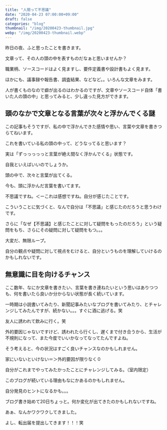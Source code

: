 ```yaml
---
title: "人間って不思議"
date: "2020-04-23 07:00:00+09:00"
draft: false
categories: "blog"
thumbnail: "/img/20200423-thumbnail.jpg"
webp: "/img/20200423-thumbnail.webp"
---
```


昨日の夜、ふと思ったことを書きます。

文章って、その人の頭の中を表すものだなぁと思いませんか？

職業柄、ソースコードはよく見ますし、要件定義書や設計書もよく見ます。

ほかにも、議事録や報告書、調査結果、などなど。。いろんな文章をみます。

人が書くものなので癖が出るのはわかるのですが、文章やソースコード自体「書いた人の頭の中」と思ってみると、少し違った見方ができます。

## 頭のなかで文章となる言葉が次々と浮かんでくる謎

この記事もそうですが、私の中で浮かんできた感情や思い、言葉や文章を書きつらてねいます。

これを書いている私の頭の中って、どうなってると思います？

実は「ずっっっっっと言葉が絶え間なく浮かんでくる」状態です。

自我といえばいいのでしょうか。

頭の中で、次々と言葉が出てくる。

今も、頭に浮かんだ言葉を書いてます。

不思議ですね。＜ーこれは感想ですね。自分が感じたことです。

こういうことに気づくと、なんで自分は「不思議」と感じたのだろうと思うわけです。

さらに「なぜ【不思議】と感じたことに対して疑問をもったのだろう」という疑問をもち、さらにその疑問に対して疑問をもつ。。。

大変だ、無限ループ。

自分の観点や疑問に対して視点をむけると、自分というものを理解していけるのかもしれないです。

## 無意識に目を向けるチャンス

ここ数年、なにか文章を書きたい、言葉を書き連ねたいという思いはありつつも、何を書いたら良いか分からない状態が長く続いています。

一時期は小説書いてみたり、新聞記事みたいなブログを書いてみたり、とチャレンジしてみたんですが、続かない。。。すぐに酒に逃げる。笑

友人に誘われて飲みに行く。笑

外的要因じゃないですけど、誘われたら行くし、遅くまで付き合うから、生活が不規則になって、また今度でいいかなってなってたんですよね。

そう考えると、今の状況はすごく良いチャンスなのかもしれません。

家にいないといけない＝＞外的要因が限りなく０

自分がこれまでやってみたかったことにチャレンジしてみる。（室内限定）

このブログが続いている理由もなにかあるのかもしれません。

自分発見のヒントになるかも。。。

ブログ書き始めて20日ちょっと。何か変化が出てきたのかもしれないですね。

あぁ、なんかワクワクしてきました。

よし、転出届を提出してきます！！！笑
